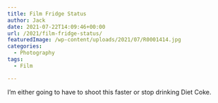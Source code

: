 ```yaml
---
title: Film Fridge Status
author: Jack
date: 2021-07-22T14:09:46+00:00
url: /2021/film-fridge-status/
featuredImage: /wp-content/uploads/2021/07/R0001414.jpg
categories:
  - Photography
tags:
  - Film

---
```

<!--kg-card-begin: html-->

I&#8217;m either going to have to shoot this faster or stop drinking Diet Coke.

<!--kg-card-end: html-->